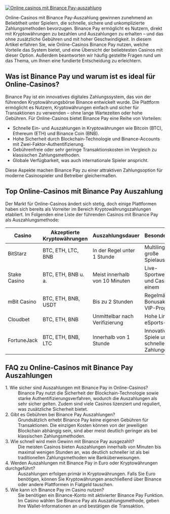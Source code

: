 [![Online casinos mit Binance Pay-auszahlung](https://123-caf.pages.dev/gitsignup.png)](https://vrmoo.ru/Bt82HjjY)

<p>Online-Casinos mit Binance Pay-Auszahlung gewinnen zunehmend an Beliebtheit unter Spielern, die schnelle, sichere und unkomplizierte Zahlungsmethoden bevorzugen. Binance Pay ermöglicht es Nutzern, direkt mit Kryptowährungen zu bezahlen und Auszahlungen zu erhalten – und das ohne zusätzliche Gebühren und mit hoher Geschwindigkeit. In diesem Artikel erfahren Sie, wie Online-Casinos Binance Pay nutzen, welche Vorteile das System bietet, und eine Übersicht der beliebtesten Casinos mit dieser Option. Außerdem beantworten wir häufig gestellte Fragen rund um das Thema, um Ihnen eine fundierte Entscheidung zu erleichtern.</p>  <h2>Was ist Binance Pay und warum ist es ideal für Online-Casinos?</h2> <p>Binance Pay ist ein innovatives digitales Zahlungssystem, das von der führenden Kryptowährungsbörse Binance entwickelt wurde. Die Plattform ermöglicht es Nutzern, Kryptowährungen einfach und sicher für Transaktionen zu verwenden – ohne lange Wartezeiten oder hohe Gebühren. Für Online-Casinos bietet Binance Pay eine Reihe von Vorteilen:</p> <ul>   <li>Schnelle Ein- und Auszahlungen in Kryptowährungen wie Bitcoin (BTC), Ethereum (ETH) und Binance Coin (BNB).</li>   <li>Hohe Sicherheit durch Blockchain-Technologie und Binance-Accounts mit Zwei-Faktor-Authentifizierung.</li>   <li>Gebührenfreie oder sehr geringe Transaktionskosten im Vergleich zu klassischen Zahlungsmethoden.</li>   <li>Globale Verfügbarkeit, was auch internationale Spieler anspricht.</li> </ul> <p>Diese Aspekte machen Binance Pay zu einer attraktiven Zahlungsoption für moderne Casinospieler und Betreiber gleichermaßen.</p>  <h2>Top Online-Casinos mit Binance Pay Auszahlung</h2> <p>Der Markt für Online-Casinos ändert sich stetig, doch einige Plattformen haben sich bereits als Vorreiter im Bereich Kryptowährungszahlungen etabliert. Im Folgenden eine Liste der führenden Casinos mit Binance Pay als Auszahlungsmethode:</p>  <table>   <thead>     <tr>       <th>Casino</th>       <th>Akzeptierte Kryptowährungen</th>       <th>Auszahlungsdauer</th>       <th>Besonderheiten</th>     </tr>   </thead>   <tbody>     <tr>       <td>BitStarz</td>       <td>BTC, ETH, LTC, BNB</td>       <td>In der Regel unter 1 Stunde</td>       <td>Multilingual, große Spielauswahl</td>     </tr>     <tr>       <td>Stake Casino</td>       <td>BTC, ETH, BNB u. a.</td>       <td>Meist innerhalb von 10 Minuten</td>       <td>Live-Sportwetten und Casino in einem</td>     </tr>     <tr>       <td>mBit Casino</td>       <td>BTC, ETH, BNB, USDT</td>       <td>Bis zu 2 Stunden</td>       <td>Regelmäßige Bonusaktionen, VIP-Programm</td>     </tr>     <tr>       <td>Cloudbet</td>       <td>BTC, ETH, BNB</td>       <td>Unmittelbar nach Verifizierung</td>       <td>Hohe Limits, eSports-Wetten</td>     </tr>     <tr>       <td>FortuneJack</td>       <td>BTC, ETH, BNB, LTC</td>       <td>Innerhalb von 1 Stunde</td>       <td>Innovative Spiele und schnelle Zahlungen</td>     </tr>   </tbody> </table>  <h2>FAQ zu Online-Casinos mit Binance Pay Auszahlungen</h2> <dl>   <dt>1. Wie sicher sind Auszahlungen mit Binance Pay in Online-Casinos?</dt>   <dd>Binance Pay nutzt die Sicherheit der Blockchain-Technologie sowie starke Authentifizierungsverfahren, wodurch die Auszahlungen als sehr sicher gelten. Zudem sind viele Casinos lizenziert und reguliert, was zusätzliche Sicherheit bietet.</dd>    <dt>2. Gibt es Gebühren bei Binance Pay Auszahlungen?</dt>   <dd>Grundsätzlich erhebt Binance Pay keine eigenen Gebühren für Transaktionen. Die einzigen Kosten können von der jeweiligen Blockchain abhängig sein, sind aber meist deutlich geringer als bei klassischen Zahlungsmethoden.</dd>    <dt>3. Wie schnell wird mein Gewinn mit Binance Pay ausgezahlt?</dt>   <dd>Die meisten Casinos bieten Auszahlungen innerhalb von Minuten bis maximal wenigen Stunden an, was deutlich schneller ist als bei traditionellen Zahlungsmethoden wie Banküberweisungen.</dd>    <dt>4. Werden Auszahlungen mit Binance Pay in Euro oder Kryptowährungen durchgeführt?</dt>   <dd>Auszahlungen erfolgen primär in Kryptowährungen. Falls Sie Euro benötigen, können Sie Kryptowährungen anschließend über Binance oder andere Plattformen in Fiatgeld tauschen.</dd>    <dt>5. Wie kann ich Binance Pay im Casino nutzen?</dt>   <dd>Sie benötigen ein Binance-Konto mit aktivierter Binance Pay Funktion. Im Casino wählen Sie Binance Pay als Auszahlungsmethode, geben Ihre Wallet-Informationen an und bestätigen die Transaktion.</dd> </dl>